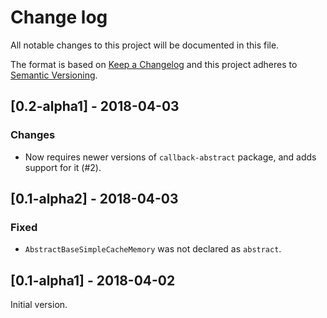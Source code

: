 # Change log
All notable changes to this project will be documented in this file.

The format is based on [Keep a Changelog](http://keepachangelog.com/)
and this project adheres to [Semantic Versioning](http://semver.org/).

## [0.2-alpha1] - 2018-04-03
### Changes
- Now requires newer versions of `callback-abstract` package, and adds support for it (#2).

## [0.1-alpha2] - 2018-04-03
### Fixed
- `AbstractBaseSimpleCacheMemory` was not declared as `abstract`.

## [0.1-alpha1] - 2018-04-02
Initial version.
